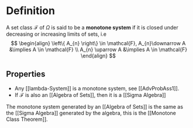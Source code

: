 # Definition

A set class $\mathcal{F}$ of $\Omega$ is said to be a **monotone system** if it is closed under decreasing or increasing limits of sets, i.e
$$
\begin{align}
\left\{ A_{n} \right\} \in \mathcal{F}, A_{n}\downarrow A &\implies A \in \mathcal{F}  \\
A_{n} \uparrow A &\implies A \in \mathcal{F}
\end{align}
$$
## Properties

- Any [[lambda-System]] is a monotone system, see [[AdvProbAss1]].
- If $\mathcal{F}$ is also an [[Algebra of Sets]], then it is a [[Sigma Algebra]]

The monotone system generated by an [[Algebra of Sets]] is the same as the [[Sigma Algebra]] generated by the algebra, this is the [[Monotone Class Theorem]].



